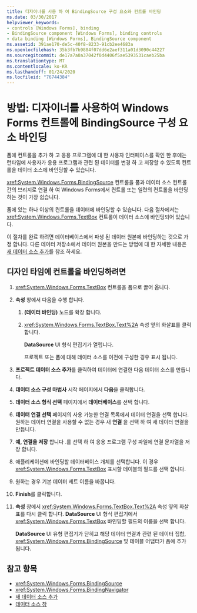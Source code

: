```yaml
---
title: 디자이너를 사용 하 여 BindingSource 구성 요소와 컨트롤 바인딩
ms.date: 03/30/2017
helpviewer_keywords:
- controls [Windows Forms], binding
- BindingSource component [Windows Forms], binding controls
- data binding [Windows Forms], BindingSource component
ms.assetid: 391ae170-de5c-40f8-8233-91cb2ee4683a
ms.openlocfilehash: 35b3fb7b9884f07dd6e2aef311a01d3090c44227
ms.sourcegitcommit: de17a7a0a37042f0d4406f5ae5393531caeb25ba
ms.translationtype: MT
ms.contentlocale: ko-KR
ms.lasthandoff: 01/24/2020
ms.locfileid: "76744384"
---
```

# <a name="how-to-bind-windows-forms-controls-with-the-bindingsource-component-using-the-designer"></a>방법: 디자이너를 사용하여 Windows Forms 컨트롤에 BindingSource 구성 요소 바인딩
폼에 컨트롤을 추가 하 고 응용 프로그램에 대 한 사용자 인터페이스를 확인 한 후에는 런타임에 사용자가 응용 프로그램과 관련 된 데이터를 변경 하 고 저장할 수 있도록 컨트롤을 데이터 소스에 바인딩할 수 있습니다.

 <xref:System.Windows.Forms.BindingSource> 컨트롤을 폼과 데이터 소스 컨트롤 간의 브리지로 연결 하 여 Windows Forms에서 컨트롤 또는 일련의 컨트롤을 바인딩하는 것이 가장 쉽습니다.

 폼에 있는 하나 이상의 컨트롤을 데이터에 바인딩할 수 있습니다. 다음 절차에서는 <xref:System.Windows.Forms.TextBox> 컨트롤이 데이터 소스에 바인딩되어 있습니다.

 이 절차를 완료 하려면 데이터베이스에서 파생 된 데이터 원본에 바인딩하는 것으로 가정 합니다. 다른 데이터 저장소에서 데이터 원본을 만드는 방법에 대 한 자세한 내용은 [새 데이터 소스 추가](/visualstudio/data-tools/add-new-data-sources)를 참조 하세요.

## <a name="to-bind-a-control-at-design-time"></a>디자인 타임에 컨트롤을 바인딩하려면

1. <xref:System.Windows.Forms.TextBox> 컨트롤을 폼으로 끌어 옵니다.

2. **속성** 창에서 다음을 수행 합니다.

    1. **(데이터 바인딩)** 노드를 확장 합니다.

    2. <xref:System.Windows.Forms.TextBox.Text%2A> 속성 옆의 화살표를 클릭 합니다.

         **DataSource** UI 형식 편집기가 열립니다.

         프로젝트 또는 폼에 대해 데이터 소스를 이전에 구성한 경우 표시 됩니다.

3. **프로젝트 데이터 소스 추가**를 클릭하여 데이터에 연결한 다음 데이터 소스를 만듭니다.

4. **데이터 소스 구성 마법사** 시작 페이지에서 **다음**을 클릭합니다.

5. **데이터 소스 형식 선택** 페이지에서 **데이터베이스**를 선택 합니다.

6. **데이터 연결 선택** 페이지의 사용 가능한 연결 목록에서 데이터 연결을 선택 합니다. 원하는 데이터 연결을 사용할 수 없는 경우 새 **연결** 을 선택 하 여 새 데이터 연결을 만듭니다.

7. **예, 연결을 저장** 합니다 .를 선택 하 여 응용 프로그램 구성 파일에 연결 문자열을 저장 합니다.

8. 애플리케이션에 바인딩할 데이터베이스 개체를 선택합니다. 이 경우 <xref:System.Windows.Forms.TextBox> 표시할 테이블의 필드를 선택 합니다.

9. 원하는 경우 기본 데이터 세트 이름을 바꿉니다.

10. **Finish**를 클릭합니다.

11. **속성** 창에서 <xref:System.Windows.Forms.TextBox.Text%2A> 속성 옆의 화살표를 다시 클릭 합니다. **DataSource** UI 형식 편집기에서 <xref:System.Windows.Forms.TextBox> 바인딩할 필드의 이름을 선택 합니다.

     **DataSource** UI 유형 편집기가 닫히고 해당 데이터 연결과 관련 된 데이터 집합, <xref:System.Windows.Forms.BindingSource> 및 테이블 어댑터가 폼에 추가 됩니다.

## <a name="see-also"></a>참고 항목

- <xref:System.Windows.Forms.BindingSource>
- <xref:System.Windows.Forms.BindingNavigator>
- [새 데이터 소스 추가](/visualstudio/data-tools/add-new-data-sources)
- [데이터 소스 창](https://docs.microsoft.com/previous-versions/visualstudio/visual-studio-2013/6ckyxa83(v=vs.120))
